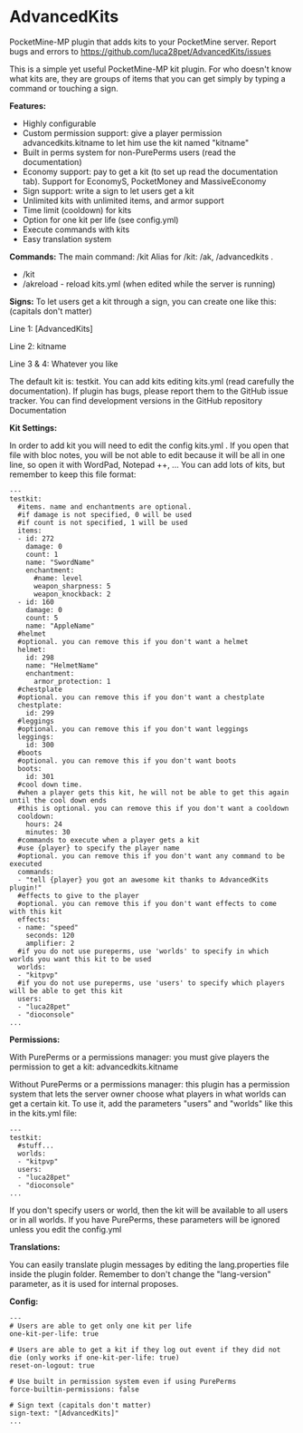 AdvancedKits
============

PocketMine-MP plugin that adds kits to your PocketMine server. Report bugs and errors to https://github.com/luca28pet/AdvancedKits/issues

This is a simple yet useful PocketMine-MP kit plugin. For who doesn't know what kits are, they are groups of items that you can get simply by typing a command or touching a sign.

**Features:**

- Highly configurable
- Custom permission support: give a player permission advancedkits.kitname to let him use the kit named "kitname"
- Built in perms system for non-PurePerms users (read the documentation)
- Economy support: pay to get a kit (to set up read the documentation tab). Support for EconomyS, PocketMoney and MassiveEconomy
- Sign support: write a sign to let users get a kit
- Unlimited kits with unlimited items, and armor support
- Time limit (cooldown) for kits
- Option for one kit per life (see config.yml)
- Execute commands with kits
- Easy translation system

**Commands:**
The main command: /kit
Alias for /kit: /ak, /advancedkits .

- /kit
- /akreload - reload kits.yml (when edited while the server is running)

 

**Signs:**
To let users get a kit through a sign, you can create one like this: (capitals don't matter)

Line 1: [AdvancedKits]

Line 2: kitname

Line 3 & 4: Whatever you like


The default kit is: testkit.
You can add kits editing kits.yml (read carefully the documentation).
If plugin has bugs, please report them to the GitHub issue tracker.
You can find development versions in the GitHub repository
Documentation

**Kit Settings:**

In order to add kit you will need to edit the config kits.yml .
If you open that file with bloc notes, you will be not able to edit because it will be all in one line, so open it with WordPad, Notepad ++, ...
You can add lots of kits, but remember to keep this file format:

```
---
testkit:
  #items. name and enchantments are optional.
  #if damage is not specified, 0 will be used
  #if count is not specified, 1 will be used
  items:
  - id: 272
    damage: 0
    count: 1
    name: "SwordName"
    enchantment:
      #name: level
      weapon_sharpness: 5
      weapon_knockback: 2
  - id: 160
    damage: 0
    count: 5
    name: "AppleName"
  #helmet
  #optional. you can remove this if you don't want a helmet
  helmet:
    id: 298
    name: "HelmetName"
    enchantment:
      armor_protection: 1
  #chestplate
  #optional. you can remove this if you don't want a chestplate
  chestplate:
    id: 299
  #leggings
  #optional. you can remove this if you don't want leggings
  leggings:
    id: 300
  #boots
  #optional. you can remove this if you don't want boots
  boots:
    id: 301
  #cool down time.
  #when a player gets this kit, he will not be able to get this again until the cool down ends
  #this is optional. you can remove this if you don't want a cooldown
  cooldown:
    hours: 24
    minutes: 30
  #commands to execute when a player gets a kit
  #use {player} to specify the player name
  #optional. you can remove this if you don't want any command to be executed
  commands:
  - "tell {player} you got an awesome kit thanks to AdvancedKits plugin!"
  #effects to give to the player
  #optional. you can remove this if you don't want effects to come with this kit
  effects:
  - name: "speed"
    seconds: 120
    amplifier: 2
  #if you do not use pureperms, use 'worlds' to specify in which worlds you want this kit to be used
  worlds:
  - "kitpvp"
  #if you do not use pureperms, use 'users' to specify which players will be able to get this kit
  users:
  - "luca28pet"
  - "dioconsole"
...
```

**Permissions:**

With PurePerms or a permissions manager: you must give players the permission to get a kit: advancedkits.kitname

Without PurePerms or a permissions manager: this plugin has a permission system that lets the server owner choose what players in what worlds can get a certain kit.
To use it, add the parameters "users" and "worlds" like this in the kits.yml file:

```
---
testkit:
  #stuff...
  worlds:
  - "kitpvp"
  users:
  - "luca28pet"
  - "dioconsole"
...
```


If you don't specify users or world, then the kit will be available to all users or in all worlds.
If you have PurePerms, these parameters will be ignored unless you edit the config.yml


**Translations:**

You can easily translate plugin messages by editing the lang.properties file inside the plugin folder. Remember to don't change the "lang-version" parameter, as it is used for internal proposes.

**Config:**
```
---
# Users are able to get only one kit per life
one-kit-per-life: true

# Users are able to get a kit if they log out event if they did not die (only works if one-kit-per-life: true)
reset-on-logout: true

# Use built in permission system even if using PurePerms
force-builtin-permissions: false

# Sign text (capitals don't matter)
sign-text: "[AdvancedKits]"
...
```
